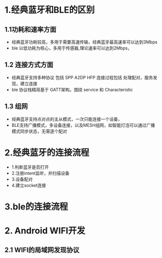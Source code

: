 # 1.经典蓝牙和BLE的区别
## 1.1功耗和速率方面
 - 经典蓝牙功耗较高，多用于需要高速传输，经典蓝牙最高速率可以达到3Mbps
 - ble 以低功耗为核心，多用于传感器,理论速率可以达到2Mbps，
 ## 1.2 连接方式方面
 - 经典蓝牙支持多种协议 包括 SPP A2DP HFP 连接过程包括 处理配对，服务发现，建立连接
 - ble 协议栈精简基于 GATT架构，围绕 service 和 Characteristic 

  ## 1.3 组网
 - 经典蓝牙支持点对点的主从模式，一次只能连接一个设备，
 - BLE支持广播模式，多设备连接，以及MESH组网，如智能灯泡可以通过广播模式同步状态，无需逐个配对

 # 2.经典蓝牙的连接流程
 - 1.判断蓝牙是否打开 
 - 2.注册intent监听，并扫描设备
 - 3.设备配对
 - 4.建立socket连接

 # 3.ble的连接流程


# 2. Android WIFI开发

 ## 2.1 WIFI的局域网发现协议